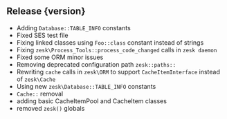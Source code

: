## Release {version}

- Adding `Database::TABLE_INFO` constants
- Fixed SES test file
- Fixing linked classes using `Foo::class` constant instead of strings
- Fixing `zesk\Process_Tools::process_code_changed` calls in `zesk daemon`
- Fixed some ORM minor issues
- Removing deprecated configuration path `zesk::paths::`
- Rewriting `cache` calls in `zesk\ORM` to support `CacheItemInterface` instead of `zesk\Cache`
- Using new `zesk\Database::TABLE_INFO` constants
- `Cache::` removal
- adding basic CacheItemPool and CacheItem classes
- removed `zesk()` globals


<!-- Generated automatically by release-zesk.sh, beware editing! -->
